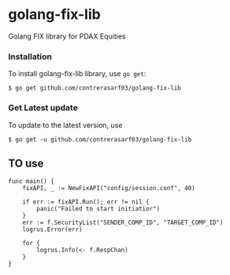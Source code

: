 # golang-fix-lib

Golang FIX library for PDAX Equities

### Installation

To install golang-fix-lib library, use ```go get```:
```
$ go get github.com/contrerasarf03/golang-fix-lib
```

### Get Latest update

To update to the latest version, use
```
$ go get -u github.com/contrerasarf03/golang-fix-lib
```



## TO use

```
func main() {
	fixAPI, _ := NewFixAPI("config/session.conf", 40)

	if err := fixAPI.Run(); err != nil {
		panic("Failed to start initiatior")
	}
	err := f.SecurityList("SENDER_COMP_ID", "TARGET_COMP_ID")
	logrus.Error(err)

	for {
		logrus.Info(<- f.RespChan)
	}
}
```
